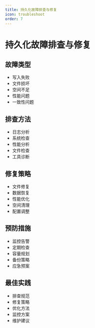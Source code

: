 ```yaml
---
title: 持久化故障排查与修复
icon: troubleshoot
order: 7
---
```


# 持久化故障排查与修复

## 故障类型
- 写入失败
- 文件损坏
- 空间不足
- 性能问题
- 一致性问题

## 排查方法
- 日志分析
- 系统检查
- 性能分析
- 文件检查
- 工具诊断

## 修复策略
- 文件修复
- 数据恢复
- 性能优化
- 空间清理
- 配置调整

## 预防措施
- 监控告警
- 定期检查
- 容量规划
- 备份策略
- 应急预案

## 最佳实践
- 排查规范
- 修复策略
- 优化方法
- 监控方案
- 维护建议
